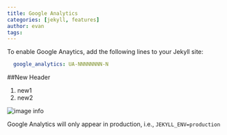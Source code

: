 ```yaml
---
title: Google Analytics
categories: [jekyll, features]
author: evan
tags: 
---
```


To enable Google Anaytics, add the following lines to your Jekyll site:

```yaml
  google_analytics: UA-NNNNNNNN-N
```

##New Header
1. new1
2. new2

![image info](/images/header.jpg)

Google Analytics will only appear in production, i.e., `JEKYLL_ENV=production`
